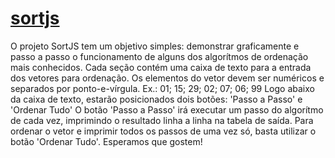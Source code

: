 [sortjs](http://pistaches.github.io/sortjs/)
======
O projeto SortJS tem um objetivo simples: demonstrar graficamente e passo a passo o funcionamento de alguns dos algorítmos de ordenação mais conhecidos.
Cada seção contém uma caixa de texto para a entrada dos vetores para ordenação. Os elementos do vetor devem ser numéricos e separados por ponto-e-vírgula. 
Ex.: 01; 15; 29; 02; 07; 06; 99
Logo abaixo da caixa de texto, estarão posicionados dois botões: 'Passo a Passo' e 'Ordenar Tudo' 
O botão 'Passo a Passo' irá executar um passo do algorítmo de cada vez, imprimindo o resultado linha a linha na tabela de saída.
Para ordenar o vetor e imprimir todos os passos de uma vez só, basta utilizar o botão 'Ordenar Tudo'.
Esperamos que gostem!
